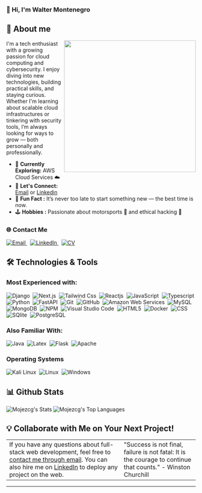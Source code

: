 ### 👋 Hi, I'm Walter Montenegro

## 🚀 About me

<img align="right" src="https://pub-32fb5040efd9489695897b7cd464c93e.r2.dev/Hack.gif" width="350px">

I'm a tech enthusiast with a growing passion for cloud computing and cybersecurity. I enjoy diving into new technologies, building practical skills, and staying curious. Whether I'm learning about scalable cloud infrastructures or tinkering with security tools, I’m always looking for ways to grow — both personally and professionally.

- 🌱 **Currently Exploring:** AWS Cloud Services ☁️
- 📧 **Let's Connect:**  
  <a href="mailto:jesusmontenegro941@gmail.com">Email</a> or <a href="https://www.linkedin.com/in/montenegrowalter/">Linkedin</a>  
- 🎯 **Fun Fact :** It’s never too late to start something new — the best time is now.  
- 🕹️ **Hobbies :**  Passionate about motorsports 🏁 and ethical hacking 👾  


### 🌐 Contact Me
<a href="mailto:jesusmontenegro941@gmail.com">
  <img src="https://img.shields.io/badge/Email-D14836?style=for-the-badge&logo=gmail&logoColor=white" alt="Email">
</a>&nbsp;
<a href="https://www.linkedin.com/in/montenegrowalter/">
  <img src="https://img.shields.io/badge/LinkedIn-0077B5?style=for-the-badge&logo=linkedin&logoColor=white" alt="LinkedIn">
</a>&nbsp;
<a href="https://pub-32fb5040efd9489695897b7cd464c93e.r2.dev/CV_Walter_Montenegro.pdf" target="_blank">
  <img src="https://img.shields.io/badge/Resume-PDF-red?style=for-the-badge&logo=adobeacrobatreader&logoColor=white" alt="CV">
</a>

 
## 🛠️ Technologies & Tools

### Most Experienced with:
![Django](https://img.shields.io/badge/Django-092E20?style=flat-square&logo=django&logoColor=white)&nbsp;
![Next.js](https://img.shields.io/badge/Next.js-f3f3f3?logo=nextdotjs&logoColor=black)&nbsp;
![Tailwind Css](https://img.shields.io/badge/TailwindCSS-%2338B2AC.svg?logo=tailwindcss&logoColor=white)&nbsp;
![Reactjs](https://img.shields.io/badge/React-20232A?style=flat&logo=react&logoColor=61DAFB)&nbsp;
![JavaScript](https://img.shields.io/badge/-JavaScript-0f0f0f?style=flat-square&logo=javascript)&nbsp;
![Typescript](https://img.shields.io/badge/-TypeScript-fff?style=flat-square&logo=typescript&logoColor=0003f4)&nbsp;
![Python](https://img.shields.io/badge/Python-14354C?style=flat-square&logo=python&logoColor=white)&nbsp;
![FastAPI](https://img.shields.io/badge/FastAPI-white?style=flat-square&logo=fastapi&logoColor=009485)&nbsp;
![Git](https://img.shields.io/badge/-Git-05122A?style=flat&logo=git)&nbsp;
![GitHub](https://img.shields.io/badge/-GitHub-181717?style=flat-square&logo=github)&nbsp;
![Amazon Web Services](https://img.shields.io/badge/Amazon_AWS-232F3E?style=flat&logo=amazon-aws&logoColor=white)&nbsp;
![MySQL](https://img.shields.io/badge/MySQL-00000F?style=flat&logo=mysql&logoColor=white)&nbsp;
![MongoDB](https://img.shields.io/badge/MongoDB-47A248?style=flat&logo=mongodb&logoColor=green)&nbsp;
![NPM](https://img.shields.io/badge/npm-CB3837?style=flat&logo=npm&logoColor=white)&nbsp;
![Visual Studio Code](https://img.shields.io/badge/-Visual%20Studio%20Code-05122A?style=flat&logo=visual-studio-code&logoColor=007ACC)&nbsp;
![HTML5](https://img.shields.io/badge/HTML-202020?style=flat-square&logo=html5&logoColor=d94a24)&nbsp;
![Docker](https://img.shields.io/badge/Docker-2CA5E0?style=flat&logo=docker&logoColor=white)&nbsp;
![CSS](https://img.shields.io/badge/CSS-5bb4de?&style=flat-square&logo=css3&logoColor=264ddf)&nbsp;
![SQlite](https://img.shields.io/badge/-SQlite-05122A?style=flat&logo=sqlite&logoColor=A8B9CC)&nbsp;
![PostgreSQL](https://img.shields.io/badge/PostgreSQL-316192?style=flat&logo=postgresql&logoColor=green)&nbsp;

### Also Familiar With: 
![Java](https://img.shields.io/badge/-Java-007396?style=flat-square&logo=java)&nbsp;
![Latex](https://img.shields.io/badge/-Latex-05122A?style=flat&logo=latex&logoColor=008080)&nbsp;
![Flask](https://img.shields.io/badge/Flask-000000?style=flat&logo=flask&logoColor=white)&nbsp;
![Apache](https://img.shields.io/badge/Apache-D22128?style=flat&logo=Apache&logoColor=white)&nbsp;

### Operating Systems

![Kali Linux](https://img.shields.io/badge/Kali_Linux-557C94?logo=kali-linux&logoColor=white)&nbsp;
![Linux](https://img.shields.io/badge/Linux-05122A?style=flat&logo=linux&logoColor=white)&nbsp;
![Windows](https://img.shields.io/badge/Windows-0078D6?logo=windows&logoColor=white)&nbsp;

## 📊 Github Stats 
![Mojezcg's Stats](https://github-readme-stats.vercel.app/api?username=MojeZcg&theme=default&show_icons=true&hide_border=true&count_private=true)
![Mojezcg's Top Languages](https://github-readme-stats.vercel.app/api/top-langs/?username=MojeZcg&theme=default&show_icons=true&hide_border=true&layout=compact)
## 💡 Collaborate with Me on Your Next Project!
<table style="border: none">
  <tr>
    <td valign="top">
      If you have any questions about full-stack web development, feel free to <a href="mailto:jesusmontenegro941@gmail.com">contact me through email</a>.
      You can also hire me on <a href="https://www.linkedin.com/in/montenegrowalter/">LinkedIn</a> to deploy any project on the web.
    </td>
    <td valign="top">
      "Success is not final, failure is not fatal: It is the courage to continue that counts." 
       - Winston Churchill
    </td>
  </tr>
</table>

-----
